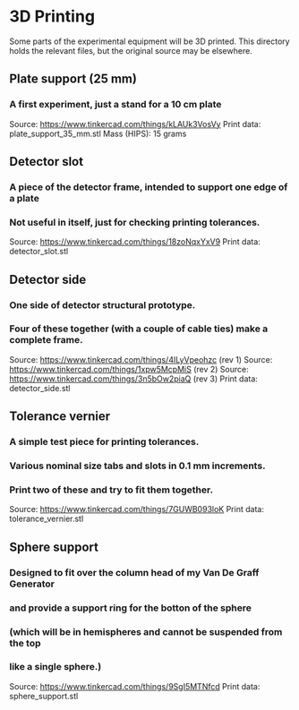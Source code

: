 # 3D Printing
Some parts of the experimental equipment will be 3D printed.
This directory holds the relevant files, but the original source may be elsewhere.

## Plate support (25 mm)
### A first experiment, just a stand for a 10 cm plate
Source: https://www.tinkercad.com/things/kLAUk3VosVy
Print data: plate_support_35_mm.stl
Mass (HIPS): 15 grams

## Detector slot
### A piece of the detector frame, intended to support one edge of a plate
### Not useful in itself, just for checking printing tolerances.
Source: https://www.tinkercad.com/things/18zoNqxYxV9
Print data: detector_slot.stl

## Detector side
### One side of detector structural prototype.
### Four of these together (with a couple of cable ties) make a complete frame.
Source: https://www.tinkercad.com/things/4ILyVpeohzc (rev 1)
Source: https://www.tinkercad.com/things/1xpw5McpMiS (rev 2)
Source: https://www.tinkercad.com/things/3n5bOw2piaQ (rev 3)
Print data: detector_side.stl

## Tolerance vernier
### A simple test piece for printing tolerances.
### Various nominal size tabs and slots in 0.1 mm increments.
### Print two of these and try to fit them together.
Source: https://www.tinkercad.com/things/7GUWB093loK
Print data: tolerance_vernier.stl

## Sphere support
### Designed to fit over the column head of my Van De Graff Generator
### and provide a support ring for the botton of the sphere
### (which will be in hemispheres and cannot be suspended from the top
### like a single sphere.)
Source: https://www.tinkercad.com/things/9SgI5MTNfcd
Print data: sphere_support.stl



